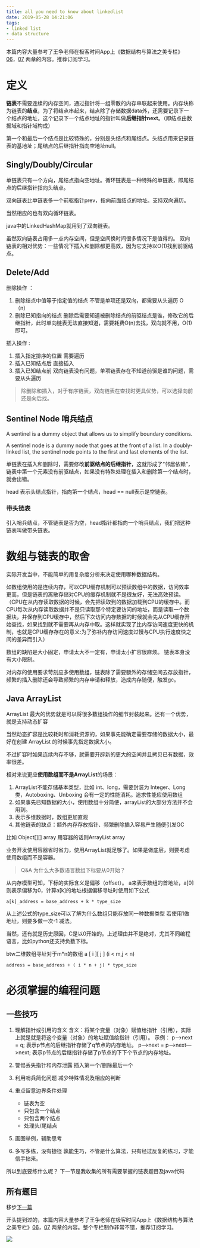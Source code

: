 ```yaml
---
title: all you need to know about linkedlist
date: 2019-05-28 14:21:06
tags:
- linked list
- data structure
---
```

本篇内容大量参考了王争老师在极客时间App上《数据结构与算法之美专栏》[06](https://time.geekbang.org/column/article/41013)，[07](https://time.geekbang.org/column/article/41149) 两章的内容。推荐订阅学习。

# 定义

**链表**不需要连续的内存空间，通过指针将一组零散的内存串联起来使用。内存块称为链表的**结点**，为了将结点串起来，结点除了存储数据data外，还需要记录下一个结点的地址，这个记录下一个结点地址的指针叫做**后继指针next**。（即结点由数据域和指针域构成）

第一个和最后一个结点是比较特殊的，分别是头结点和尾结点。头结点用来记录链表的基地址；尾结点的后继指针指向空地址null。

## Singly/Doubly/Circular

单链表只有一个方向，尾结点指向空地址。循环链表是一种特殊的单链表，即尾结点的后继指针指向头结点。

双向链表比单链表多一个前驱指针prev，指向前面结点的地址。支持双向遍历。

当然相应的也有双向循环链表。

java中的LinkedHashMap就用到了双向链表。

虽然双向链表占用多一点内存空间，但是空间换时间很多情况下是值得的。
双向链表的相对优势：一些情况下插入和删除都更高效，因为它支持以O(1)找到前驱结点。

## Delete/Add
删除操作 ：
1. 删除结点中值等于指定值的结点 
   不管是单项还是双向，都需要从头遍历 O（n）
2. 删除已知指向的结点 
   删除后需要知道被删除结点的前驱结点是谁，修改它的后继指针，此时单向链表无法直接知道，需要耗费O(n)去找，双向就不用，O(1)即可。

插入操作 :
1. 插入指定排序的位置
   需要遍历
2. 插入已知结点后
   直接插入
3. 插入已知结点前
   双向链表没有问题，单项链表存在不知道前驱是谁的问题，需要从头遍历

> 除删除和插入，对于有序链表，双向链表在查找时更具优势，可以选择向前还是向后找。
## Sentinel Node 哨兵结点

A sentinel is a dummy object that allows us to simplify boundary conditions.

A sentinel node is a dummy node that goes at the front of a list. 
In a doubly-linked list, the sentinel node points to the first and last elements of the list. 

单链表在插入和删除时，需要修改**前驱结点的后继指针**，这就形成了“邻居依赖”，链表中第一个元素没有前驱结点，如果没有特殊处理在插入和删除第一个结点时，就会出错。

head 表示头结点指针，指向第一个结点，head == null表示是空链表。
### 带头链表
引入哨兵结点，不管链表是否为空，head指针都指向一个哨兵结点，我们把这种链表叫做带头链表。


# 数组与链表的取舍

实际开发当中，不能简单的用复杂度分析来决定使用哪种数据结构。

如数组使用的是连续内存，可以CPU缓存机制可以预读数组中的数据，访问效率更高，但是链表的离散存储对CPU的缓存机制就不是很友好，无法高效预读。（CPU在从内存读取数据的时候，会先把读取到的数据加载到CPU的缓存中。而CPU每次从内存读取数据并不是只读取那个特定要访问的地址，而是读取一个数据块，并保存到CPU缓存中，然后下次访问内存数据的时候就会先从CPU缓存开始查找，如果找到就不需要再从内存中取。这样就实现了比内存访问速度更快的机制，也就是CPU缓存存在的意义:为了弥补内存访问速度过慢与CPU执行速度快之间的差异而引入）

数组的缺陷是大小固定，申请太大不一定有，申请太小扩容很麻烦。
链表本身没有大小限制。

对内存的使用要求苛刻应多使用数组，链表除了需要额外的存储空间去存放指针，频繁的插入删除还会导致频繁的内存申请和释放，造成内存随便，触发gc。


## Java ArrayList
ArrayList 最大的优势就是可以将很多数组操作的细节封装起来。还有一个优势，就是支持动态扩容

当然动态扩容是比较耗时和消耗资源的，如果事先能确定需要存储的数据大小，最好在创建 ArrayList 的时候事先指定数据大小。

不过扩容时如果连续内存不够，就需要开辟新的更大的空间并且拷贝已有数据，效率很差。

相对来说更应**使用数组而不是ArrayList**的场景：
1. ArrayList不能存储基本类型，比如 int、long，需要封装为 Integer、Long类，Autoboxing、Unboxing 会有一定的性能消耗。追求性能应使用数组
2. 如果事先已知数据的大小，使用数组十分简便，arrayList的大部分方法并不会用到。
3. 表示多维数据时，数组更加直观
4. 其他链表的缺点：额外内存存放指针、频繁删除插入容易产生随便引发GC

比如 Object[][] array
用容器的话则ArrayList<ArrayList> array

业务开发使用容器省时省力，使用ArrayList就足够了。如果是做底层，则要考虑使用数组而不是容器。

> Q&A 为什么大多数语言数组下标要从0开始？

从内存模型可知，下标的实际含义是偏移（offset）。
a来表示数组的首地址，a[0]则表示偏移为0，计算a[k]的地址根据偏移寻址时使用如下公式
```
a[k]_address = base_address + k * type_size

```
从上述公式的type_size可以了解为什么数组只能存放同一种数据类型
若使用1做地址，则要多做一次-1 减法。

当然，还有就是历史原因，C是以0开始的。上述理由并不是绝对，尤其不同编程语言，比如python还支持负数下标。

btw二维数组寻址对于m*n的数组 a [ i ][ j ] (i < m,j < n)

```
address = base_address + ( i * n + j) * type_size
```


# 必须掌握的编程问题

## 一些技巧
1. 理解指针或引用的含义
含义：将某个变量（对象）赋值给指针（引用），实际上就是就是将这个变量（对象）的地址赋值给指针（引用）。
示例：
p—>next = q; 表示p节点的后继指针存储了q节点的内存地址。
p—>next = p—>next—>next; 表示p节点的后继指针存储了p节点的下下个节点的内存地址。

2. 警惕丢失指针和内存泄露
   插入第一个/删除最后一个
3. 利用哨兵简化问题
   减少特殊情况及相应的判断
4. 重点留意边界条件处理
   - 链表为空
   - 只包含一个结点
   - 只包含两个结点
   - 处理头/尾结点
5. 画图举例，辅助思考
6. 多写多练，没有捷径
孰能生巧，不管是什么算法，只有经过反复的练习，才能信手拈来。

所以到底要练什么呢？ 下一节是我收集的所有需要掌握的链表题目及java代码
## 所有题目
移步[下一篇]()

开头提到过的，本篇内容大量参考了王争老师在极客时间App上《数据结构与算法之美专栏》[06](https://time.geekbang.org/column/article/41013)，[07](https://time.geekbang.org/column/article/41149) 两章的内容。整个专栏制作非常不错，推荐订阅学习。

![](/images/geektime_data_alogrithm.jpg)






























